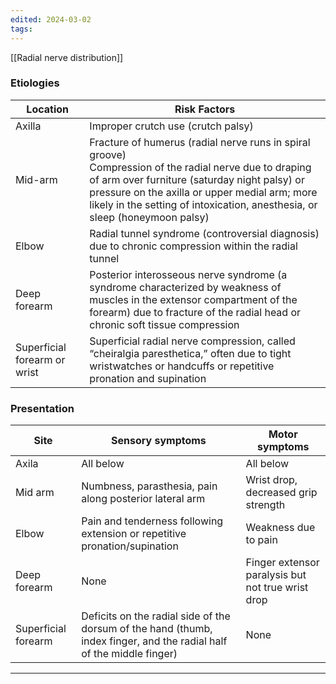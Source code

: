 ```yaml
---
edited: 2024-03-02
tags:
---
```

[[Radial nerve distribution]] 

### Etiologies
| Location                     | Risk Factors                                                                                                                                                                                                                                                                                |
| ---------------------------- | ------------------------------------------------------------------------------------------------------------------------------------------------------------------------------------------------------------------------------------------------------------------------------------------- |
| Axilla                       | Improper crutch use (crutch palsy)                                                                                                                                                                                                                                                          |
| Mid-arm                      | Fracture of humerus (radial nerve runs in spiral groove) <br> Compression of the radial nerve due to draping of arm over furniture (saturday night palsy) or pressure on the axilla or upper medial arm; more likely in the setting of intoxication, anesthesia, or sleep (honeymoon palsy) |
| Elbow                        | Radial tunnel syndrome (controversial diagnosis) due to chronic compression within the radial tunnel                                                                                                                                                                                        |
| Deep forearm                 | Posterior interosseous nerve syndrome (a syndrome characterized by weakness of muscles in the extensor compartment of the forearm) due to fracture of the radial head or chronic soft tissue compression                                                                                    |
| Superficial forearm or wrist | Superficial radial nerve compression, called “cheiralgia paresthetica,” often due to tight wristwatches or handcuffs or repetitive pronation and supination                                                                                                                                 |

### Presentation

| Site                | Sensory symptoms                                                                                                      | Motor symptoms                                    |
| ------------------- | --------------------------------------------------------------------------------------------------------------------- | ------------------------------------------------- |
| Axila               | All below                                                                                                             | All below                                         |
| Mid arm             | Numbness, parasthesia, pain along posterior lateral arm                                                               | Wrist drop, decreased grip strength               |
| Elbow               | Pain and tenderness following extension or repetitive pronation/supination                                            | Weakness due to pain                              |
| Deep forearm        | None                                                                                                                  | Finger extensor paralysis but not true wrist drop |
| Superficial forearm | Deficits on the radial side of the dorsum of the hand (thumb, index finger, and the radial half of the middle finger) | None                                              |


---
